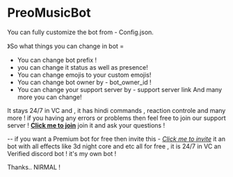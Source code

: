 # PreoMusicBot

You can fully customize the bot from - Config.json. 

》So what things you can change in bot =
- You can change bot prefix ! 
- you can change it status as well as presence!
- You can change emojis to your custom emojis! 
- You can change bot owner by - bot_owner_id ! 
- You can change your support server by - support server link
And many more you can change!

It stays 24/7 in VC and , it has hindi commands , reaction controle and many more !
if you having any errors or problems then feel free to join our support server ! **[Click me to join](https://discord.gg/Bwa6u3D8ep)** join it and ask your questions ! 


-- if you want a Premium bot for free then invite this - *[Click me to invite](https://discord.com/api/oauth2/authorize?client_id=774642458889814066&permissions=8&scope=bot)* 
 it an bot with all effects like 3d night core and etc all for free , it is 24/7 in VC an Verified discord bot ! it's my own bot ! 

Thanks..
NIRMAL ! 
